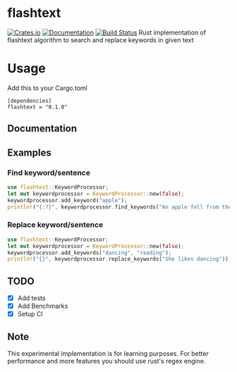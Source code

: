 # flashtext
[![Crates.io](https://img.shields.io/crates/v/flashtext)]((https://crates.io/crates/flashtext))
[![Documentation](https://docs.rs/flashtext/badge.svg)](https://docs.rs/flashtext/)
[![Build Status](https://travis-ci.org/glitzflitz/flashtext.svg?branch=master)](https://travis-ci.org/glitzflitz/flashtext)
Rust implementation of flashtext algorithm to search and replace keywords in given text

# Usage
Add this to your Cargo.toml
```
[dependencies]
flashtext = "0.1.0"
```
## Documentation


## Examples

### Find keyword/sentence
```rust
use flashtext::KeywordProcessor;
let mut keywordprocessor = KeywordProcessor::new(false);
keywordprocessor.add_keyword("apple");
println!("{:?}", keywordprocessor.find_keywords("An apple fell from the tree");
```

### Replace keyword/sentence
```rust
use flashtext::KeywordProcessor;
let mut keywordprocessor = KeywordProcessor::new(false);
keywordprocessor.add_keywords("dancing", "reading");
println!("{}", keywordprocessor.replace_keywords("She likes dancing"));
```

## TODO

- [x] Add tests
- [x] Add Benchmarks
- [x] Setup CI

## Note
This experimental implementation is for learning purposes. For better performance and more features you should use rust's regex engine.
